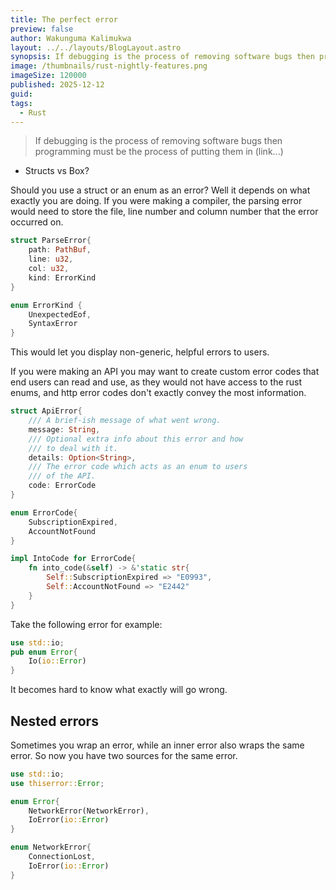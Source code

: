 ```yaml
---
title: The perfect error
preview: false
author: Wakunguma Kalimukwa
layout: ../../layouts/BlogLayout.astro
synopsis: If debugging is the process of removing software bugs then programming must be the process of putting them in
image: /thumbnails/rust-nightly-features.png
imageSize: 120000
published: 2025-12-12
guid: 
tags:
  - Rust
---
```

>If debugging is the process of removing software bugs then programming must be the process of putting them in (link...)

- Structs vs Box? 

Should you use a struct or an enum as an error? Well it depends on what exactly you are doing. If you were making a compiler, the parsing error would need to store the file, line number and column number that the error occurred on.

```rust
struct ParseError{
	path: PathBuf,
	line: u32,
	col: u32,
	kind: ErrorKind
} 

enum ErrorKind {
	UnexpectedEof,
	SyntaxError
}
```

This would let you display non-generic, helpful errors to users.

If you were making an API you may want to create custom error codes that end users can read and use, as they would not have access to the rust enums, and http error codes don't exactly convey the most information.

```rust
struct ApiError{
	/// A brief-ish message of what went wrong.
	message: String,
	/// Optional extra info about this error and how
	/// to deal with it.
	details: Option<String>,
	/// The error code which acts as an enum to users
	/// of the API.
	code: ErrorCode
}

enum ErrorCode{
	SubscriptionExpired,
	AccountNotFound
}

impl IntoCode for ErrorCode{
	fn into_code(&self) -> &'static str{
		Self::SubscriptionExpired => "E0993",
		Self::AccountNotFound => "E2442"
	}
}
```

Take the following error for example:

```rust
use std::io;
pub enum Error{
	Io(io::Error)
}
```

It becomes hard to know what exactly will go wrong.
## Nested errors
Sometimes you wrap an error, while an inner error also wraps the same error. So now you have two sources for the same error.

```rust
use std::io;
use thiserror::Error;

enum Error{
	NetworkError(NetworkError),
	IoError(io::Error)	
}

enum NetworkError{
	ConnectionLost,
	IoError(io::Error)
}
```